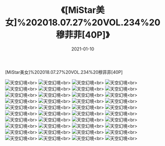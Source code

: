 ﻿---
layout: post
title: 《[MiStar美女]%202018.07.27%20VOL.234%20穆菲菲[40P]》
date: 2021-01-10
img: http://photo.orgx.cf/性感/2021/[MiStar美女]%202018.07.27%20VOL.234%20穆菲菲[40P]/000.jpg
tags: [美女,性感,泳衣]
---

[MiStar美女]%202018.07.27%20VOL.234%20穆菲菲[40P]



![天空幻境](http://photo.orgx.cf/性感/2021/[MiStar美女]%202018.07.27%20VOL.234%20穆菲菲[40P]/001.jpg''天空幻境'')<br>
![天空幻境](http://photo.orgx.cf/性感/2021/[MiStar美女]%202018.07.27%20VOL.234%20穆菲菲[40P]/002.jpg''天空幻境'')<br>
![天空幻境](http://photo.orgx.cf/性感/2021/[MiStar美女]%202018.07.27%20VOL.234%20穆菲菲[40P]/003.jpg''天空幻境'')<br>
![天空幻境](http://photo.orgx.cf/性感/2021/[MiStar美女]%202018.07.27%20VOL.234%20穆菲菲[40P]/004.jpg''天空幻境'')<br>
![天空幻境](http://photo.orgx.cf/性感/2021/[MiStar美女]%202018.07.27%20VOL.234%20穆菲菲[40P]/005.jpg''天空幻境'')<br>
![天空幻境](http://photo.orgx.cf/性感/2021/[MiStar美女]%202018.07.27%20VOL.234%20穆菲菲[40P]/006.jpg''天空幻境'')<br>
![天空幻境](http://photo.orgx.cf/性感/2021/[MiStar美女]%202018.07.27%20VOL.234%20穆菲菲[40P]/007.jpg''天空幻境'')<br>
![天空幻境](http://photo.orgx.cf/性感/2021/[MiStar美女]%202018.07.27%20VOL.234%20穆菲菲[40P]/008.jpg''天空幻境'')<br>
![天空幻境](http://photo.orgx.cf/性感/2021/[MiStar美女]%202018.07.27%20VOL.234%20穆菲菲[40P]/009.jpg''天空幻境'')<br>
![天空幻境](http://photo.orgx.cf/性感/2021/[MiStar美女]%202018.07.27%20VOL.234%20穆菲菲[40P]/010.jpg''天空幻境'')<br>
![天空幻境](http://photo.orgx.cf/性感/2021/[MiStar美女]%202018.07.27%20VOL.234%20穆菲菲[40P]/011.jpg''天空幻境'')<br>
![天空幻境](http://photo.orgx.cf/性感/2021/[MiStar美女]%202018.07.27%20VOL.234%20穆菲菲[40P]/012.jpg''天空幻境'')<br>
![天空幻境](http://photo.orgx.cf/性感/2021/[MiStar美女]%202018.07.27%20VOL.234%20穆菲菲[40P]/013.jpg''天空幻境'')<br>
![天空幻境](http://photo.orgx.cf/性感/2021/[MiStar美女]%202018.07.27%20VOL.234%20穆菲菲[40P]/014.jpg''天空幻境'')<br>
![天空幻境](http://photo.orgx.cf/性感/2021/[MiStar美女]%202018.07.27%20VOL.234%20穆菲菲[40P]/015.jpg''天空幻境'')<br>
![天空幻境](http://photo.orgx.cf/性感/2021/[MiStar美女]%202018.07.27%20VOL.234%20穆菲菲[40P]/016.jpg''天空幻境'')<br>
![天空幻境](http://photo.orgx.cf/性感/2021/[MiStar美女]%202018.07.27%20VOL.234%20穆菲菲[40P]/017.jpg''天空幻境'')<br>
![天空幻境](http://photo.orgx.cf/性感/2021/[MiStar美女]%202018.07.27%20VOL.234%20穆菲菲[40P]/018.jpg''天空幻境'')<br>
![天空幻境](http://photo.orgx.cf/性感/2021/[MiStar美女]%202018.07.27%20VOL.234%20穆菲菲[40P]/019.jpg''天空幻境'')<br>
![天空幻境](http://photo.orgx.cf/性感/2021/[MiStar美女]%202018.07.27%20VOL.234%20穆菲菲[40P]/020.jpg''天空幻境'')<br>
![天空幻境](http://photo.orgx.cf/性感/2021/[MiStar美女]%202018.07.27%20VOL.234%20穆菲菲[40P]/021.jpg''天空幻境'')<br>
![天空幻境](http://photo.orgx.cf/性感/2021/[MiStar美女]%202018.07.27%20VOL.234%20穆菲菲[40P]/022.jpg''天空幻境'')<br>
![天空幻境](http://photo.orgx.cf/性感/2021/[MiStar美女]%202018.07.27%20VOL.234%20穆菲菲[40P]/023.jpg''天空幻境'')<br>
![天空幻境](http://photo.orgx.cf/性感/2021/[MiStar美女]%202018.07.27%20VOL.234%20穆菲菲[40P]/024.jpg''天空幻境'')<br>
![天空幻境](http://photo.orgx.cf/性感/2021/[MiStar美女]%202018.07.27%20VOL.234%20穆菲菲[40P]/025.jpg''天空幻境'')<br>
![天空幻境](http://photo.orgx.cf/性感/2021/[MiStar美女]%202018.07.27%20VOL.234%20穆菲菲[40P]/026.jpg''天空幻境'')<br>
![天空幻境](http://photo.orgx.cf/性感/2021/[MiStar美女]%202018.07.27%20VOL.234%20穆菲菲[40P]/027.jpg''天空幻境'')<br>
![天空幻境](http://photo.orgx.cf/性感/2021/[MiStar美女]%202018.07.27%20VOL.234%20穆菲菲[40P]/028.jpg''天空幻境'')<br>
![天空幻境](http://photo.orgx.cf/性感/2021/[MiStar美女]%202018.07.27%20VOL.234%20穆菲菲[40P]/029.jpg''天空幻境'')<br>
![天空幻境](http://photo.orgx.cf/性感/2021/[MiStar美女]%202018.07.27%20VOL.234%20穆菲菲[40P]/030.jpg''天空幻境'')<br>
![天空幻境](http://photo.orgx.cf/性感/2021/[MiStar美女]%202018.07.27%20VOL.234%20穆菲菲[40P]/031.jpg''天空幻境'')<br>
![天空幻境](http://photo.orgx.cf/性感/2021/[MiStar美女]%202018.07.27%20VOL.234%20穆菲菲[40P]/032.jpg''天空幻境'')<br>
![天空幻境](http://photo.orgx.cf/性感/2021/[MiStar美女]%202018.07.27%20VOL.234%20穆菲菲[40P]/033.jpg''天空幻境'')<br>
![天空幻境](http://photo.orgx.cf/性感/2021/[MiStar美女]%202018.07.27%20VOL.234%20穆菲菲[40P]/034.jpg''天空幻境'')<br>
![天空幻境](http://photo.orgx.cf/性感/2021/[MiStar美女]%202018.07.27%20VOL.234%20穆菲菲[40P]/035.jpg''天空幻境'')<br>
![天空幻境](http://photo.orgx.cf/性感/2021/[MiStar美女]%202018.07.27%20VOL.234%20穆菲菲[40P]/036.jpg''天空幻境'')<br>
![天空幻境](http://photo.orgx.cf/性感/2021/[MiStar美女]%202018.07.27%20VOL.234%20穆菲菲[40P]/037.jpg''天空幻境'')<br>
![天空幻境](http://photo.orgx.cf/性感/2021/[MiStar美女]%202018.07.27%20VOL.234%20穆菲菲[40P]/038.jpg''天空幻境'')<br>
![天空幻境](http://photo.orgx.cf/性感/2021/[MiStar美女]%202018.07.27%20VOL.234%20穆菲菲[40P]/039.jpg''天空幻境'')<br>
![天空幻境](http://photo.orgx.cf/性感/2021/[MiStar美女]%202018.07.27%20VOL.234%20穆菲菲[40P]/040.jpg''天空幻境'')<br>